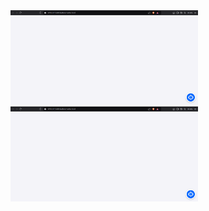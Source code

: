 <img src="https://github.com/Sushanthsush43/WebsiteChatBot_NLP_DataScience/blob/main/assets/images/Screenshot%20(243).png" alt="Image Alt Text" style="width:300px;" />
<img src="https://github.com/Sushanthsush43/WebsiteChatBot_NLP_DataScience/blob/main/assets/images/Screenshot%20(243).png" alt="Image Alt Text" style="width:300px;" />
